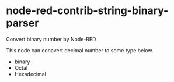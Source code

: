 # node-red-contrib-string-binary-parser

Convert binary number by Node-RED

This node can conavert decimal number to some type below.

- binary
- Octal
- Hexadecimal
